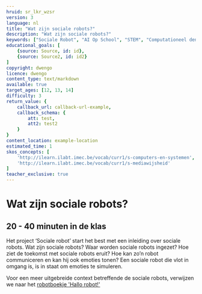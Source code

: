 ```yaml
---
hruid: sr_lkr_wzsr
version: 3
language: nl
title: "Wat zijn sociale robots?"
description: "Wat zijn sociale robots?"
keywords: ["Sociale Robot", "AI Op School", "STEM", "Computationeel denken", "Grafisch programmeren"]
educational_goals: [
    {source: Source, id: id}, 
    {source: Source2, id: id2}
]
copyright: dwengo
licence: dwengo
content_type: text/markdown
available: true
target_ages: [12, 13, 14]
difficulty: 3
return_value: {
    callback_url: callback-url-example,
    callback_schema: {
        att: test,
        att2: test2
    }
}
content_location: example-location
estimated_time: 1
skos_concepts: [
    'http://ilearn.ilabt.imec.be/vocab/curr1/s-computers-en-systemen', 
    'http://ilearn.ilabt.imec.be/vocab/curr1/s-mediawijsheid'
]
teacher_exclusive: true
---
```


# Wat zijn sociale robots?
## 20 - 40 minuten in de klas
Het project ‘Sociale robot’ start het best met een inleiding over sociale robots. Wat zijn sociale robots? Waar worden sociale robots ingezet? Hoe ziet de toekomst met sociale robots eruit? Hoe kan zo’n robot communiceren en kan hij ook emoties tonen? Een sociale robot die vlot in omgang is, is in staat om emoties te simuleren.

Voor een meer uitgebreide context betreffende de sociale robots, verwijzen we naar het [robotboekje 'Hallo robot!'](embed/SocialeRobot_handleiding_eerstedruk.pdf "Hallo Robot!")